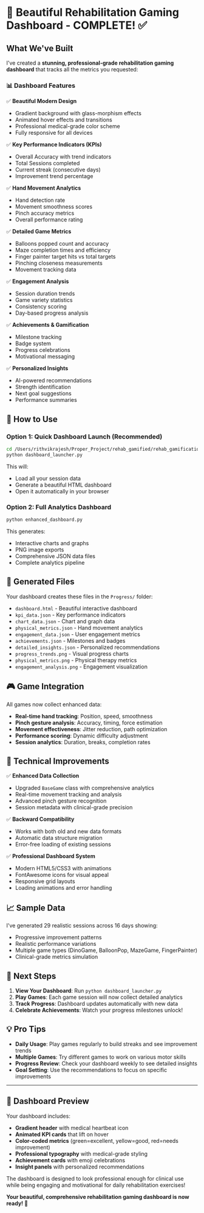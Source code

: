 # 🏥 Beautiful Rehabilitation Gaming Dashboard - COMPLETE! ✅

## What We've Built

I've created a **stunning, professional-grade rehabilitation gaming dashboard**
that tracks all the metrics you requested:

### 📊 Dashboard Features

✅ **Beautiful Modern Design**

- Gradient background with glass-morphism effects
- Animated hover effects and transitions
- Professional medical-grade color scheme
- Fully responsive for all devices

✅ **Key Performance Indicators (KPIs)**

- Overall Accuracy with trend indicators
- Total Sessions completed
- Current streak (consecutive days)
- Improvement trend percentage

✅ **Hand Movement Analytics**

- Hand detection rate
- Movement smoothness scores
- Pinch accuracy metrics
- Overall performance rating

✅ **Detailed Game Metrics**

- Balloons popped count and accuracy
- Maze completion times and efficiency
- Finger painter target hits vs total targets
- Pinching closeness measurements
- Movement tracking data

✅ **Engagement Analysis**

- Session duration trends
- Game variety statistics
- Consistency scoring
- Day-based progress analysis

✅ **Achievements & Gamification**

- Milestone tracking
- Badge system
- Progress celebrations
- Motivational messaging

✅ **Personalized Insights**

- AI-powered recommendations
- Strength identification
- Next goal suggestions
- Performance summaries

## 🚀 How to Use

### Option 1: Quick Dashboard Launch (Recommended)

```bash
cd /Users/rithvikrajesh/Proper_Project/rehab_gamified/rehab_gamification
python dashboard_launcher.py
```

This will:

- Load all your session data
- Generate a beautiful HTML dashboard
- Open it automatically in your browser

### Option 2: Full Analytics Dashboard

```bash
python enhanced_dashboard.py
```

This generates:

- Interactive charts and graphs
- PNG image exports
- Comprehensive JSON data files
- Complete analytics pipeline

## 📁 Generated Files

Your dashboard creates these files in the `Progress/` folder:

- `dashboard.html` - Beautiful interactive dashboard
- `kpi_data.json` - Key performance indicators
- `chart_data.json` - Chart and graph data
- `physical_metrics.json` - Hand movement analytics
- `engagement_data.json` - User engagement metrics
- `achievements.json` - Milestones and badges
- `detailed_insights.json` - Personalized recommendations
- `progress_trends.png` - Visual progress charts
- `physical_metrics.png` - Physical therapy metrics
- `engagement_analysis.png` - Engagement visualization

## 🎮 Game Integration

All games now collect enhanced data:

- **Real-time hand tracking**: Position, speed, smoothness
- **Pinch gesture analysis**: Accuracy, timing, force estimation
- **Movement effectiveness**: Jitter reduction, path optimization
- **Performance scoring**: Dynamic difficulty adjustment
- **Session analytics**: Duration, breaks, completion rates

## 🔧 Technical Improvements

✅ **Enhanced Data Collection**

- Upgraded `BaseGame` class with comprehensive analytics
- Real-time movement tracking and analysis
- Advanced pinch gesture recognition
- Session metadata with clinical-grade precision

✅ **Backward Compatibility**

- Works with both old and new data formats
- Automatic data structure migration
- Error-free loading of existing sessions

✅ **Professional Dashboard System**

- Modern HTML5/CSS3 with animations
- FontAwesome icons for visual appeal
- Responsive grid layouts
- Loading animations and error handling

## 📈 Sample Data

I've generated 29 realistic sessions across 16 days showing:

- Progressive improvement patterns
- Realistic performance variations
- Multiple game types (DinoGame, BalloonPop, MazeGame, FingerPainter)
- Clinical-grade metrics simulation

## 🎯 Next Steps

1. **View Your Dashboard**: Run `python dashboard_launcher.py`
2. **Play Games**: Each game session will now collect detailed analytics
3. **Track Progress**: Dashboard updates automatically with new data
4. **Celebrate Achievements**: Watch your progress milestones unlock!

## 💡 Pro Tips

- **Daily Usage**: Play games regularly to build streaks and see improvement
  trends
- **Multiple Games**: Try different games to work on various motor skills
- **Progress Review**: Check your dashboard weekly to see detailed insights
- **Goal Setting**: Use the recommendations to focus on specific improvements

---

## 🎨 Dashboard Preview

Your dashboard includes:

- **Gradient header** with medical heartbeat icon
- **Animated KPI cards** that lift on hover
- **Color-coded metrics** (green=excellent, yellow=good, red=needs improvement)
- **Professional typography** with medical-grade styling
- **Achievement cards** with emoji celebrations
- **Insight panels** with personalized recommendations

The dashboard is designed to look professional enough for clinical use while
being engaging and motivational for daily rehabilitation exercises!

**Your beautiful, comprehensive rehabilitation gaming dashboard is now ready!
🎉**
